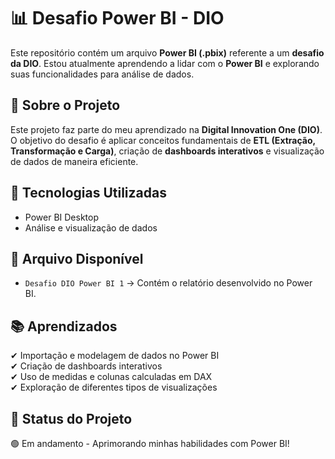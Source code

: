 # 📊 Desafio Power BI - DIO

Este repositório contém um arquivo **Power BI (.pbix)** referente a um **desafio da DIO**. Estou atualmente aprendendo a lidar com o **Power BI** e explorando suas funcionalidades para análise de dados.

## 📌 Sobre o Projeto
Este projeto faz parte do meu aprendizado na **Digital Innovation One (DIO)**. O objetivo do desafio é aplicar conceitos fundamentais de **ETL (Extração, Transformação e Carga)**, criação de **dashboards interativos** e visualização de dados de maneira eficiente.

## 🚀 Tecnologias Utilizadas
- Power BI Desktop
- Análise e visualização de dados

## 📁 Arquivo Disponível
- `Desafio DIO Power BI 1` → Contém o relatório desenvolvido no Power BI.

## 📚 Aprendizados
✔ Importação e modelagem de dados no Power BI  
✔ Criação de dashboards interativos  
✔ Uso de medidas e colunas calculadas em DAX  
✔ Exploração de diferentes tipos de visualizações  

## 📢 Status do Projeto
🟢 Em andamento - Aprimorando minhas habilidades com Power BI!


